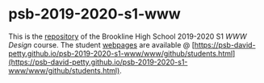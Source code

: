 # psb-2019-2020-s1-www

This is the [repository](https://github.com/psb-david-petty/psb-2019-2020-s1-www/) of the Brookline High School 2019-2020 S1 *WWW Design* course. The student [webpages](https://psb-david-petty.github.io/psb-2019-2020-s1-www/www/github/students.html) are available @ [https://psb-david-petty.github.io/psb-2019-2020-s1-www/www/github/students.html](https://psb-david-petty.github.io/psb-2019-2020-s1-www/www/github/students.html).
